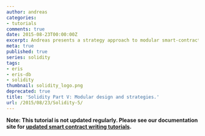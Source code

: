 ```yaml
---
author: andreas
categories:
- tutorials
comments: true
date: 2015-08-23T00:00:00Z
excerpt: Andreas presents a strategy approach to modular smart-contracts.
meta: true
published: true
series: solidity
tags:
- eris
- eris-db
- solidity
thumbnail: solidity_logo.png
deprecated: true
title: 'Solidity Part V: Modular design and strategies.'
url: /2015/08/23/Solidity-5/
---
```


**Note: This tutorial is not updated regularly. Please see our documentation site for [updated smart contract writing tutorials](/docs/solidity).**
